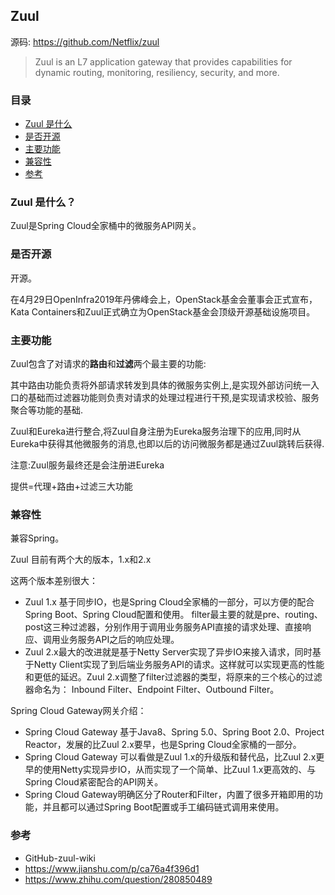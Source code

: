 ## Zuul

源码: https://github.com/Netflix/zuul

> Zuul is an L7 application gateway that provides capabilities for dynamic routing, monitoring, resiliency, security, and more. 
> 

### 目录
* [Zuul 是什么](#Zuul-是什么？)
* [是否开源](#是否开源)
* [主要功能](#主要功能)
* [兼容性](#兼容性)
* [参考](#参考)

### Zuul 是什么？
Zuul是Spring Cloud全家桶中的微服务API网关。

### 是否开源
开源。

在4月29日OpenInfra2019年丹佛峰会上，OpenStack基金会董事会正式宣布，Kata Containers和Zuul正式确立为OpenStack基金会顶级开源基础设施项目。

### 主要功能
Zuul包含了对请求的**路由**和**过滤**两个最主要的功能:

其中路由功能负责将外部请求转发到具体的微服务实例上,是实现外部访问统一入口的基础而过滤器功能则负责对请求的处理过程进行干预,是实现请求校验、服务聚合等功能的基础.

Zuul和Eureka进行整合,将Zuul自身注册为Eureka服务治理下的应用,同时从Eureka中获得其他微服务的消息,也即以后的访问微服务都是通过Zuul跳转后获得.

注意:Zuul服务最终还是会注册进Eureka

提供=代理+路由+过滤三大功能

### 兼容性
兼容Spring。

Zuul 目前有两个大的版本，1.x和2.x

这两个版本差别很大：
* Zuul 1.x 基于同步IO，也是Spring Cloud全家桶的一部分，可以方便的配合Spring Boot、Spring Cloud配置和使用。 filter最主要的就是pre、routing、post这三种过滤器，分别作用于调用业务服务API直接的请求处理、直接响应、调用业务服务API之后的响应处理。
* Zuul 2.x最大的改进就是基于Netty Server实现了异步IO来接入请求，同时基于Netty Client实现了到后端业务服务API的请求。这样就可以实现更高的性能和更低的延迟。Zuul 2.x调整了filter过滤器的类型，将原来的三个核心的过滤器命名为： Inbound Filter、Endpoint Filter、Outbound Filter。

Spring Cloud Gateway网关介绍：
* Spring Cloud Gateway 基于Java8、Spring 5.0、Spring Boot 2.0、Project Reactor，发展的比Zuul 2.x要早，也是Spring Cloud全家桶的一部分。 
* Spring Cloud Gateway 可以看做是Zuul 1.x的升级版和替代品，比Zuul 2.x更早的使用Netty实现异步IO，从而实现了一个简单、比Zuul 1.x更高效的、与Spring Cloud紧密配合的API网关。  
* Spring Cloud Gateway明确区分了Router和Filter，内置了很多开箱即用的功能，并且都可以通过Spring Boot配置或手工编码链式调用来使用。

### 参考
* GitHub-zuul-wiki
* https://www.jianshu.com/p/ca76a4f396d1
* https://www.zhihu.com/question/280850489